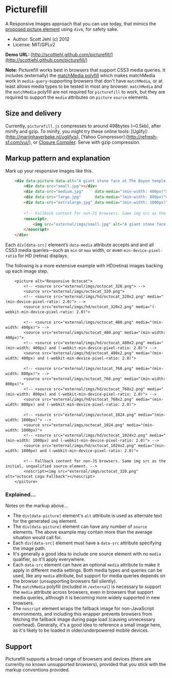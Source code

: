 # Picturefill

A Responsive Images approach that you can use today, that mimics the [proposed picture element](http://www.w3.org/community/respimg/wiki/Picture_Element_Proposal) using `div`s, for safety sake.

* Author: Scott Jehl (c) 2012
* License: MIT/GPLv2

**Demo URL:** [http://scottjehl.github.com/picturefill/](http://scottjehl.github.com/picturefill/)

**Note:** Picturefill works best in browsers that support CSS3 media queries. It includes (externally) the [matchMedia polyfill](https://github.com/paulirish/matchMedia.js/) which makes matchMedia work in `media-query`-supporting browsers that don't have `matchMedia`, or at least allows media types to be tested in most any browser. `matchMedia` and the `matchMedia` polyfill are not required for `picturefill` to work, but they are required to support the `media` attributes on `picture` `source` elements.

## Size and delivery

Currently, `picturefill.js` compresses to around 498bytes (~0.5kb), after minify and gzip. To minify, you might try these online tools: [Uglify]:(http://marijnhaverbeke.nl/uglifyjs), [Yahoo Compressor]:(http://refresh-sf.com/yui/), or [Closure Compiler](http://closure-compiler.appspot.com/home). Serve with gzip compression.

## Markup pattern and explanation

Mark up your responsive images like this. 

```html
	<div data-picture data-alt="A giant stone face at The Bayon temple in Angkor Thom, Cambodia">
		<div data-src="small.jpg"></div>
		<div data-src="medium.jpg"     data-media="(min-width: 400px)"></div>
		<div data-src="large.jpg"      data-media="(min-width: 800px)"></div>
		<div data-src="extralarge.jpg" data-media="(min-width: 1000px)"></div>

		<!-- Fallback content for non-JS browsers. Same img src as the initial, unqualified source element. -->
		<noscript>
			<img src="external/imgs/small.jpg" alt="A giant stone face at The Bayon temple in Angkor Thom, Cambodia">
		</noscript>
	</div>
```

Each `div[data-src]` element’s `data-media` attribute accepts and and all CSS3 media queries—such as `min` or `max` width, or even `min-device-pixel-ratio` for HD (retina) displays. 

The following is a more extensive example with HD(retina) images backing up each image step.

		<picture alt="Responsive Octocat">
			<!-- <source src="external/imgs/octocat_320.png"> -->
			<source src="external/imgs/octocat_320.png">
			<!-- <source src="external/imgs/hd/octocat_320x2.png" media="(min-device-pixel-ratio: 2.0)"> -->
			<source src="external/imgs/hd/octocat_320x2.png" media="(-webkit-min-device-pixel-ratio: 2.0)">
			
			<!-- <source src="external/imgs/octocat_480.png" media="(min-width: 400px)"> -->
			<source src="external/imgs/octocat_480.png" media="(min-width: 400px)">
			<!-- <source src="external/imgs/hd/octocat_480x2.png" media="(min-width: 400px) and (-webkit-min-device-pixel-ratio: 2.0)"> -->
			<source src="external/imgs/hd/octocat_480x2.png" media="(min-width: 400px) and (-webkit-min-device-pixel-ratio: 2.0)">

			<!-- <source src="external/imgs/octocat_768.png" media="(min-width: 800px)"> -->
			<source src="external/imgs/octocat_768.png" media="(min-width: 800px)">
			<!-- <source src="external/imgs/hd/octocat_768x2.png" media="(min-width: 800px) and (-webkit-min-device-pixel-ratio: 2.0)"> -->
			<source src="external/imgs/hd/octocat_768x2.png" media="(min-width: 800px) and (-webkit-min-device-pixel-ratio: 2.0)">
						
			<!-- <source src="external/imgs/octocat_1024.png" media="(min-width: 1000px)"> -->
			<source src="external/imgs/octocat_1024.png" media="(min-width: 1000px)">
			<!-- <source src="external/imgs/hd/octocat_1024x2.png" media="(min-width: 1000px) and (-webkit-min-device-pixel-ratio: 2.0)"> -->
			<source src="external/imgs/hd/octocat_1024x2.png" media="(min-width: 1000px) and (-webkit-min-device-pixel-ratio: 2.0)">
			
			<!-- Fallback content for non-JS browsers. Same img src as the initial, unqualified source element. -->
			<noscript><img src="external/imgs/octocat_320.png" alt="octocat Logo Fallback"></noscript>
		</picture>

### Explained...

Notes on the markup above...

* The `div[data-picture]` element's `alt` attribute is used as alternate text for the generated `img` element.
* The `div[data-picture]` element can have any number of `source` elements. The above example may contain more than the average situation would call for.
* Each `div[data-src]` element must have a `data-src` attribute specifying the image path. 
* It's generally a good idea to include one source element with no `media` qualifier, so it'll apply everywhere.
* Each `data-src` element can have an optional `media` attribute to make it apply in different media settings. Both media types and queries can be used, like any `media` attribute, but support for media queries depends on the browser (unsupporting browsers fail silently).
* The `matchMedia` polyfill (included in `/external`) is necessary to support the `media` attribute across browsers, even in browsers that support media queries, although it is becoming more widely supported in new browsers.
* The `noscript` element wraps the fallback image for non-JavaScript environments, and including this wrapper prevents browsers from fetching the fallback image during page load (causing unnecessary overhead). Generally, it's a good idea to reference a small image here, as it's likely to be loaded in older/underpowered mobile devices.


## Support

Picturefill supports a broad range of browsers and devices (there are currently no known unsupported browsers), provided that you stick with the markup conventions provided.

